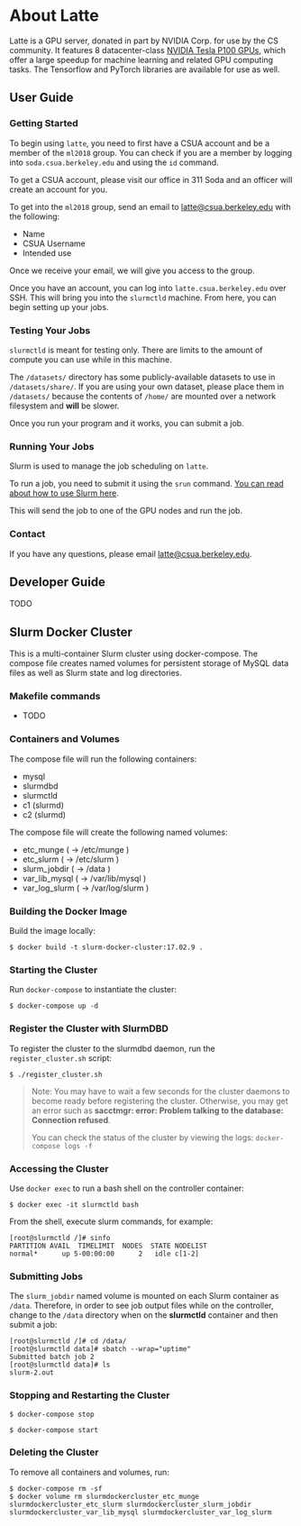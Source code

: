 # About Latte

Latte is a GPU server, donated in part by NVIDIA Corp. for use by the CS community. It features 8 datacenter-class [NVIDIA Tesla P100 GPUs][2], which offer a large speedup for machine learning and related GPU computing tasks. The Tensorflow and PyTorch libraries are available for use as well.

## User Guide

### Getting Started

To begin using `latte`, you need to first have a CSUA account and be a member of the `ml2018` group. You can check if you are a member by logging into `soda.csua.berkeley.edu` and using the `id` command.

To get a CSUA account, please visit our office in 311 Soda and an officer will create an account for you.

To get into the `ml2018` group, send an email to [latte@csua.berkeley.edu][3] with the following:

- Name
- CSUA Username
- Intended use

Once we receive your email, we will give you access to the group.

Once you have an account, you can log into `latte.csua.berkeley.edu` over SSH. This will bring you into the `slurmctld` machine. From here, you can begin setting up your jobs.

### Testing Your Jobs

`slurmctld` is meant for testing only. There are limits to the amount of compute you can use while in this machine.

The `/datasets/` directory has some publicly-available datasets to use in `/datasets/share/`. If you are using your own dataset, please place them in `/datasets/` because the contents of `/home/` are mounted over a network filesystem and __will__ be slower.

Once you run your program and it works, you can submit a job.

### Running Your Jobs

Slurm is used to manage the job scheduling on `latte`.

To run a job, you need to submit it using the `srun` command. [You can read about how to use Slurm here][1].

This will send the job to one of the GPU nodes and run the job.

### Contact

If you have any questions, please email [latte@csua.berkeley.edu][3].

[1]: https://slurm.schedmd.com/quickstart.html
[2]: http://www.nvidia.com/object/tesla-p100.html
[3]: mailto:latte@csua.berkeley.edu

## Developer Guide

TODO

## Slurm Docker Cluster

This is a multi-container Slurm cluster using docker-compose.  The compose file
creates named volumes for persistent storage of MySQL data files as well as
Slurm state and log directories.

### Makefile commands

* TODO

### Containers and Volumes

The compose file will run the following containers:

* mysql
* slurmdbd
* slurmctld
* c1 (slurmd)
* c2 (slurmd)

The compose file will create the following named volumes:

* etc_munge         ( -> /etc/munge     )
* etc_slurm         ( -> /etc/slurm     )
* slurm_jobdir      ( -> /data          )
* var_lib_mysql     ( -> /var/lib/mysql )
* var_log_slurm     ( -> /var/log/slurm )

### Building the Docker Image

Build the image locally:

```console
$ docker build -t slurm-docker-cluster:17.02.9 .
```

### Starting the Cluster

Run `docker-compose` to instantiate the cluster:

```console
$ docker-compose up -d
```

### Register the Cluster with SlurmDBD

To register the cluster to the slurmdbd daemon, run the `register_cluster.sh`
script:

```console
$ ./register_cluster.sh
```

> Note: You may have to wait a few seconds for the cluster daemons to become
> ready before registering the cluster.  Otherwise, you may get an error such
> as **sacctmgr: error: Problem talking to the database: Connection refused**.
>
> You can check the status of the cluster by viewing the logs: `docker-compose
> logs -f`

### Accessing the Cluster

Use `docker exec` to run a bash shell on the controller container:

```console
$ docker exec -it slurmctld bash
```

From the shell, execute slurm commands, for example:

```console
[root@slurmctld /]# sinfo
PARTITION AVAIL  TIMELIMIT  NODES  STATE NODELIST
normal*      up 5-00:00:00      2   idle c[1-2]
```

### Submitting Jobs

The `slurm_jobdir` named volume is mounted on each Slurm container as `/data`.
Therefore, in order to see job output files while on the controller, change to
the `/data` directory when on the **slurmctld** container and then submit a job:

```console
[root@slurmctld /]# cd /data/
[root@slurmctld data]# sbatch --wrap="uptime"
Submitted batch job 2
[root@slurmctld data]# ls
slurm-2.out
```

### Stopping and Restarting the Cluster

```console
$ docker-compose stop
```

```console
$ docker-compose start
```

### Deleting the Cluster

To remove all containers and volumes, run:

```console
$ docker-compose rm -sf
$ docker volume rm slurmdockercluster_etc_munge slurmdockercluster_etc_slurm slurmdockercluster_slurm_jobdir slurmdockercluster_var_lib_mysql slurmdockercluster_var_log_slurm
```
